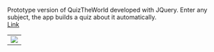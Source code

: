 Prototype version of QuizTheWorld developed with JQuery.
Enter any subject, the app builds a quiz about it automatically.<br/>
<a href="https://florentletendre.com/QTW_prototype/index.html">Link</a>

<table>
  <tr>
    <td><img src="https://florentletendre.com/images/proto5.png"></td>
  </tr>
  </table>
<img>
